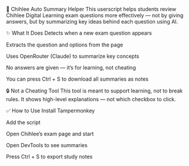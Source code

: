 📘 Chihlee Auto Summary Helper
This userscript helps students review Chihlee Digital Learning exam questions more effectively — not by giving answers, but by summarizing key ideas behind each question using AI.

✨ What It Does
Detects when a new exam question appears

Extracts the question and options from the page

Uses OpenRouter (Claude) to summarize key concepts

No answers are given — it’s for learning, not cheating

You can press Ctrl + S to download all summaries as notes

🔒 Not a Cheating Tool
This tool is meant to support learning, not to break rules.
It shows high-level explanations — not which checkbox to click.

✅ How to Use
Install Tampermonkey

Add the script

Open Chihlee’s exam page and start

Open DevTools to see summaries

Press Ctrl + S to export study notes
